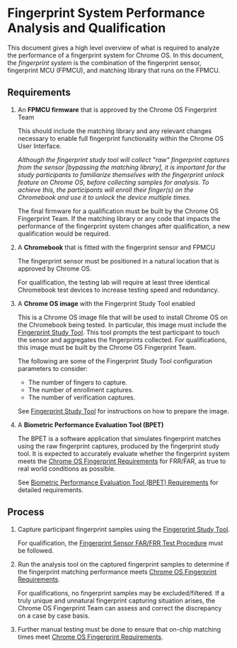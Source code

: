 <!-- Format this doc with `mdformat --compatibility --w ANALYSIS.md`. -->

# Fingerprint System Performance Analysis and Qualification

This document gives a high level overview of what is required to analyze the
performance of a fingerprint system for Chrome OS. In this document, the
*fingerprint system* is the combination of the fingerprint sensor, fingerprint
MCU (FPMCU), and matching library that runs on the FPMCU.

## Requirements

1.  An **FPMCU firmware** that is approved by the Chrome OS Fingerprint Team

    This should include the matching library and any relevant changes necessary
    to enable full fingerprint functionality within the Chrome OS User
    Interface.

    *Although the fingerprint study tool will collect "raw" fingerprint captures
    from the sensor [bypassing the matching library], it is important for the
    study participants to familiarize themselves with the fingerprint unlock
    feature on Chrome OS, before collecting samples for analysis. To achieve
    this, the participants will enroll their finger(s) on the Chromebook and use
    it to unlock the device multiple times.*

    The final firmware for a qualification must be built by the Chrome OS
    Fingerprint Team. If the matching library or any code that impacts the
    performance of the fingerprint system changes after qualification, a new
    qualification would be required.

2.  A **Chromebook** that is fitted with the fingerprint sensor and FPMCU

    The fingerprint sensor must be positioned in a natural location that is
    approved by Chrome OS.

    For qualification, the testing lab will require at least three identical
    Chromebook test devices to increase testing speed and redundancy.

3.  A **Chrome OS image** with the Fingerprint Study Tool enabled

    This is a Chrome OS image file that will be used to install Chrome OS on the
    Chromebook being tested. In particular, this image must include the
    [Fingerprint Study Tool]. This tool prompts the test participant to touch
    the sensor and aggregates the fingerprints collected. For qualifications,
    this image must be built by the Chrome OS Fingerprint Team.

    The following are some of the Fingerprint Study Tool configuration
    parameters to consider:

    -   The number of fingers to capture.
    -   The number of enrollment captures.
    -   The number of verification captures.

    See [Fingerprint Study Tool] for instructions on how to prepare the image.

4.  A **Biometric Performance Evaluation Tool (BPET)**

    The BPET is a software application that simulates fingerprint matches using
    the raw fingerprint captures, produced by the fingerprint study tool. It is
    expected to accurately evaluate whether the fingerprint system meets the
    [Chrome OS Fingerprint Requirements] for FRR/FAR, as true to real world
    conditions as possible.

    See [Biometric Performance Evaluation Tool (BPET) Requirements](BPET.md) for
    detailed requirements.

## Process

1.  Capture participant fingerprint samples using the [Fingerprint Study Tool].

    For qualification, the [Fingerprint Sensor FAR/FRR Test Procedure] must be
    followed.

2.  Run the analysis tool on the captured fingerprint samples to determine if
    the fingerprint matching performance meets
    [Chrome OS Fingerprint Requirements].

    For qualifications, no fingerprint samples may be excluded/filtered. If a
    truly unique and unnatural fingerprint capturing situation arises, the
    Chrome OS Fingerprint Team can assess and correct the discrepancy on a case
    by case basis.

3.  Further manual testing must be done to ensure that on-chip matching times
    meet [Chrome OS Fingerprint Requirements].

[Fingerprint Study Tool]: README.md

<!-- TODO(hesling): The following test procedure needs to be published for all. -->

[Fingerprint Sensor FAR/FRR Test Procedure]: https://chromeos.google.com/partner/dlm/docs/hardware-specs/fingerprintsensor.html
[Chrome OS Fingerprint Requirements]: https://chromeos.google.com/partner/dlm/docs/latest-requirements/chromebook.html#fingerprint

